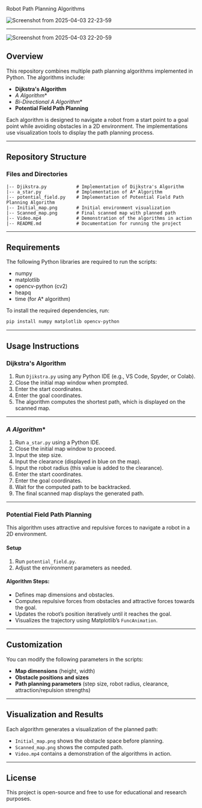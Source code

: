 Robot Path Planning Algorithms

![Screenshot from 2025-04-03 22-23-59](https://github.com/user-attachments/assets/f7094637-3b46-4d4f-a040-403a173a9703)

---

![Screenshot from 2025-04-03 22-20-59](https://github.com/user-attachments/assets/6c38987b-a759-40cc-95f8-a1450a06747d)


## Overview
This repository combines multiple path planning algorithms implemented in Python. The algorithms include:

- **Dijkstra's Algorithm**
- **A* Algorithm**
- **Bi-Directional A* Algorithm**
- **Potential Field Path Planning**

Each algorithm is designed to navigate a robot from a start point to a goal point while avoiding obstacles in a 2D environment. The implementations use visualization tools to display the path planning process.

---
## Repository Structure

### **Files and Directories**

```
|-- Djikstra.py           # Implementation of Dijkstra's Algorithm
|-- a_star.py             # Implementation of A* Algorithm
|-- potential_field.py    # Implementation of Potential Field Path Planning Algorithm
|-- Initial_map.png       # Initial environment visualization
|-- Scanned_map.png       # Final scanned map with planned path
|-- Video.mp4             # Demonstration of the algorithms in action
|-- README.md             # Documentation for running the project
```

---
## **Requirements**

The following Python libraries are required to run the scripts:

- numpy
- matplotlib
- opencv-python (cv2)
- heapq
- time (for A* algorithm)

To install the required dependencies, run:

```sh
pip install numpy matplotlib opencv-python
```

---
## **Usage Instructions**

### **Dijkstra's Algorithm**
1. Run `Djikstra.py` using any Python IDE (e.g., VS Code, Spyder, or Colab).
2. Close the initial map window when prompted.
3. Enter the start coordinates.
4. Enter the goal coordinates.
5. The algorithm computes the shortest path, which is displayed on the scanned map.

---
### **A* Algorithm**
1. Run `a_star.py` using a Python IDE.
2. Close the initial map window to proceed.
3. Input the step size.
4. Input the clearance (displayed in blue on the map).
5. Input the robot radius (this value is added to the clearance).
6. Enter the start coordinates.
7. Enter the goal coordinates.
8. Wait for the computed path to be backtracked.
9. The final scanned map displays the generated path.

---
### **Potential Field Path Planning**

This algorithm uses attractive and repulsive forces to navigate a robot in a 2D environment.

#### **Setup**
1. Run `potential_field.py`.
2. Adjust the environment parameters as needed.

#### **Algorithm Steps:**
- Defines map dimensions and obstacles.
- Computes repulsive forces from obstacles and attractive forces towards the goal.
- Updates the robot’s position iteratively until it reaches the goal.
- Visualizes the trajectory using Matplotlib’s `FuncAnimation`.

---
## **Customization**
You can modify the following parameters in the scripts:
- **Map dimensions** (height, width)
- **Obstacle positions and sizes**
- **Path planning parameters** (step size, robot radius, clearance, attraction/repulsion strengths)

---
## **Visualization and Results**
Each algorithm generates a visualization of the planned path:
- `Initial_map.png` shows the obstacle space before planning.
- `Scanned_map.png` shows the computed path.
- `Video.mp4` contains a demonstration of the algorithms in action.


---
## **License**
This project is open-source and free to use for educational and research purposes.

